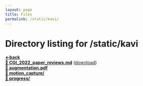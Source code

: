```yaml
---
layout: page
title: Files
permalink: /static/kavi/
---
```


# Directory listing for /static/kavi
[**<-back**](/static)  
[**:page_facing_up: CGI_2022_paper_reviews.md**](CGI_2022_paper_reviews) ([download](CGI_2022_paper_reviews.md))  
[**:page_facing_up: augmentation.pdf**](augmentation.pdf)  
[**:file_folder: motion_capture/**](/static/kavi/motion_capture)  
[**:file_folder: progress/**](/static/kavi/progress)  
